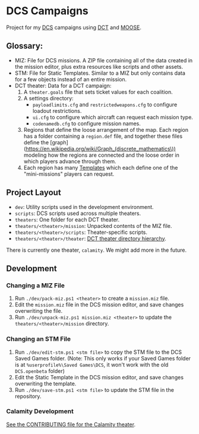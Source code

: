 # DCS Campaigns

Project for my [DCS](https://www.digitalcombatsimulator.com) campaigns using [DCT](https://github.com/jtoppins/dct) and [MOOSE](https://github.com/FlightControl-Master/MOOSE).

## Glossary:

- MIZ: File for DCS missions. A ZIP file containing all of the data created in the mission editor, plus extra resources like scripts and other assets.
- STM: File for Static Templates. Similar to a MIZ but only contains data for a few objects instead of an entire mission.
- DCT theater: Data for a DCT campaign:
  1. A `theater.goals` file that sets ticket values for each coalition.
  1. A settings directory:
      - `payloadlimits.cfg` and `restrictedweapons.cfg` to configure loadout restrictions.
      - `ui.cfg` to configure which aircraft can request each mission type.
      - `codenamedb.cfg` to configure mission names.
  1. Regions that define the loose arrangement of the map. Each region has a folder containing a `region.def` file, and together these files define the [graph](https://en.wikipedia.org/wiki/Graph_(discrete_mathematics\)) modeling how the regions are connected and the loose order in which players advance through them.
  1. Each region has many [Templates](https://jtoppins.github.io/dct/designer.html#templates) which each define one of the "mini-missions" players can request.

## Project Layout

- `dev`: Utility scripts used in the development environment.
- `scripts`: DCS scripts used across multiple theaters.
- `theaters`: One folder for each DCT theater.
- `theaters/<theater>/mission`: Unpacked contents of the MIZ file.
- `theaters/<theater>/scripts`: Theater-specific scripts.
- `theaters/<theater>/theater`: [DCT theater directory hierarchy](https://jtoppins.github.io/dct/designer.html#theater).

There is currently one theater, `calamity`. We might add more in the future.

## Development

### Changing a MIZ File

1. Run `./dev/pack-miz.ps1 <theater>` to create a `mission.miz` file.
1. Edit the `mission.miz` file in the DCS mission editor, and save changes overwriting the file.
1. Run `./dev/unpack-miz.ps1 mission.miz <theater>` to update the `theaters/<theater>/mission` directory.

### Changing an STM File

1. Run `./dev/edit-stm.ps1 <stm file>` to copy the STM file to the DCS Saved Games folder. (Note: This only works if your Saved Games folder is at `%userprofile%\Saved Games\DCS`, it won't work with the old `DCS.openbeta` folder)
1. Edit the Static Template in the DCS mission editor, and save changes overwriting the template.
1. Run `./dev/save-stm.ps1 <stm file>` to update the STM file in the repository.

### Calamity Development

[See the CONTRIBUTING file for the Calamity theater](theaters/calamity/CONTRIBUTING.md).
